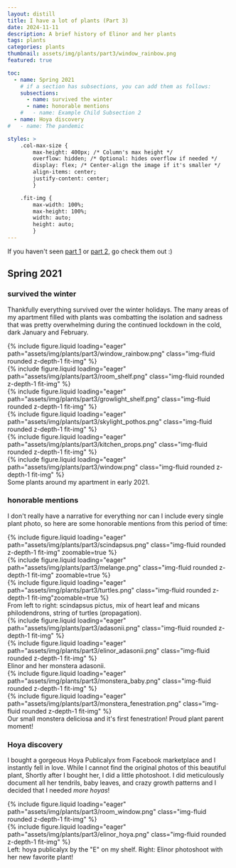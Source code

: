 ```yaml
---
layout: distill
title: I have a lot of plants (Part 3)
date: 2024-11-11
description: A brief history of Elinor and her plants 
tags: plants
categories: plants
thumbnail: assets/img/plants/part3/window_rainbow.png
featured: true

toc:
  - name: Spring 2021
    # if a section has subsections, you can add them as follows:
    subsections:
      - name: survived the winter
      - name: honorable mentions
    #   - name: Example Child Subsection 2
  - name: Hoya discovery
#   - name: The pandemic

styles: >
    .col-max-size {
        max-height: 400px; /* Column's max height */
        overflow: hidden; /* Optional: hides overflow if needed */
        display: flex; /* Center-align the image if it's smaller */
        align-items: center;
        justify-content: center;
        }

    .fit-img {
        max-width: 100%;
        max-height: 100%;
        width: auto;
        height: auto;
        }
---
```


If you haven't seen [part 1](https://elinorp-d.github.io/blog/2024/plants-part-1/) or [part 2](https://elinorp-d.github.io/blog/2024/plants-part-2/), go check them out :)

## Spring 2021

### survived the winter
Thankfully everything survived over the winter holidays. The many areas of my apartment filled with plants was combatting the isolation and sadness that was pretty overwhelming during the continued lockdown in the cold, dark January and February.

<div class="row mt-3">
    <div class="col-sm mt-3 mt-md-0 col-max-size">
        {% include figure.liquid loading="eager" path="assets/img/plants/part3/window_rainbow.png" class="img-fluid rounded z-depth-1 fit-img"  %}
    </div>
    <div class="col-sm mt-3 mt-md-0 col-max-size">
        {% include figure.liquid loading="eager" path="assets/img/plants/part3/room_shelf.png" class="img-fluid rounded z-depth-1 fit-img"  %}
    </div>
    <div class="col-sm mt-3 mt-md-0 col-max-size">
        {% include figure.liquid loading="eager" path="assets/img/plants/part3/growlight_shelf.png" class="img-fluid rounded z-depth-1 fit-img"  %}
    </div>
</div>
<div class="row mt-3">
    <div class="col-sm mt-3 mt-md-0 col-max-size">
        {% include figure.liquid loading="eager" path="assets/img/plants/part3/skylight_pothos.png" class="img-fluid rounded z-depth-1 fit-img"  %}
    </div>
    <div class="col-sm mt-3 mt-md-0 col-max-size">
        {% include figure.liquid loading="eager" path="assets/img/plants/part3/kitchen_props.png" class="img-fluid rounded z-depth-1 fit-img"  %}
    </div>
    <div class="col-sm mt-3 mt-md-0 col-max-size">
        {% include figure.liquid loading="eager" path="assets/img/plants/part3/window.png" class="img-fluid rounded z-depth-1 fit-img"  %}
    </div>
</div>
<div class="caption">
    Some plants around my apartment in early 2021.
</div>

### honorable mentions

I don't really have a narrative for everything nor can I include every single plant photo, so here are some honorable mentions from this period of time:

<div class="row mt-3">
    <div class="col-sm mt-3 mt-md-0 col-max-size">
        {% include figure.liquid loading="eager" path="assets/img/plants/part3/scindapsus.png" class="img-fluid rounded z-depth-1 fit-img" zoomable=true %}
    </div>
    <div class="col-sm mt-3 mt-md-0 col-max-size">
        {% include figure.liquid loading="eager" path="assets/img/plants/part3/melange.png" class="img-fluid rounded z-depth-1 fit-img" zoomable=true %}
    </div>
    <div class="col-sm mt-3 mt-md-0 col-max-size">
        {% include figure.liquid loading="eager" path="assets/img/plants/part3/turtles.png" class="img-fluid rounded z-depth-1 fit-img"zoomable=true %}
    </div>
</div>
<div class="caption">
    From left to right: scindapsus pictus, mix of heart leaf and micans philodendrons, string of turtles (propagation).
</div>

<div class="row mt-3">
    <div class="col-sm mt-3 mt-md-0 col-max-size">
        {% include figure.liquid loading="eager" path="assets/img/plants/part3/adasonii.png" class="img-fluid rounded z-depth-1 fit-img"  %}
    </div>
    <div class="col-sm mt-3 mt-md-0 col-max-size">
        {% include figure.liquid loading="eager" path="assets/img/plants/part3/elinor_adasonii.png" class="img-fluid rounded z-depth-1 fit-img"  %}
    </div>
</div>
<div class="caption">
    Elinor and her monstera adasonii.
</div>

<div class="row mt-3">
    <div class="col-sm mt-3 mt-md-0 col-max-size">
        {% include figure.liquid loading="eager" path="assets/img/plants/part3/monstera_baby.png" class="img-fluid rounded z-depth-1 fit-img"  %}
    </div>
    <div class="col-sm mt-3 mt-md-0 col-max-size">
        {% include figure.liquid loading="eager" path="assets/img/plants/part3/monstera_fenestration.png" class="img-fluid rounded z-depth-1 fit-img"  %}
    </div>
</div>
<div class="caption">
    Our small monstera deliciosa and it's first fenestration! Proud plant parent moment!
</div>

### Hoya discovery

I bought a gorgeous Hoya Publicalyx from Facebook marketplace and I instantly fell in love. While I cannot find the original photos of this beautiful plant, Shortly after I bought her, I did a little photoshoot. I did meticulously document all her tendrils, baby leaves, and crazy growth patterns and I decided that I needed _more hoyas_!


<div class="row mt-3">
    <div class="col-sm mt-3 mt-md-0 col-max-size">
        {% include figure.liquid loading="eager" path="assets/img/plants/part3/room_window.png" class="img-fluid rounded z-depth-1 fit-img"  %}
    </div>
    <div class="col-sm-6 mt-3 mt-md-0 col-max-size">
        {% include figure.liquid loading="eager" path="assets/img/plants/part3/elinor_hoya.png" class="img-fluid rounded z-depth-1 fit-img"  %}
    </div>
</div>
<div class="caption">
    Left: hoya publicalyx by the "E" on my shelf. Right: Elinor photoshoot with her new favorite plant!
</div>
